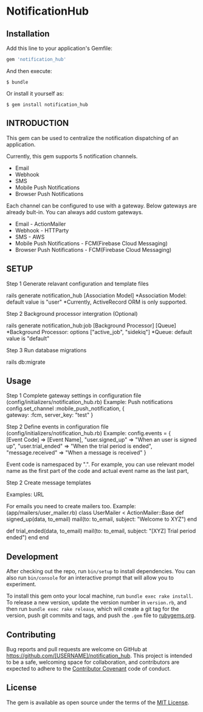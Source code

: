 # NotificationHub

## Installation

Add this line to your application's Gemfile:

```ruby
gem 'notification_hub'
```

And then execute:

    $ bundle

Or install it yourself as:

    $ gem install notification_hub

## INTRODUCTION

This gem can be used to centralize the notification dispatching of an application.

Currently, this gem supports 5 notification channels.
* Email	
* Webhook
* SMS
* Mobile Push Notifications
* Browser Push Notifications

Each channel can be configured to use with a gateway. 
Below gateways are already bult-in. You can always add custom gateways.
* Email	- ActionMailer
* Webhook - HTTParty
* SMS - AWS
* Mobile Push Notifications - FCM(Firebase Cloud Messaging)
* Browser Push Notifications - FCM(Firebase Cloud Messaging)

## SETUP

Step 1
Generate relavant configuration and template files

rails generate notification_hub [Association Model] 
*Association Model: default value is "user"
*Currently, ActiveRecord ORM is only supported.

Step 2
Background processor intergration (Optional)

rails generate notification_hub:job [Background Processor] [Queue]
*Background Processor: options ["active_job", "sidekiq"]
*Queue: default value is "default"

Step 3
Run database migrations

rails db:migrate


## Usage

Step 1
Complete gateway settings in configuration file (config/initializers/notification_hub.rb)
Example: Push notifications
config.set_channel :mobile_push_notification, {  
  gateway: :fcm,
  server_key: "test"
}

Step 2
Define events in configuration file (config/initializers/notification_hub.rb)
Example:
config.events = {  
	[Event Code] => [Event Name],
  "user.signed_up" => "When an user is signed up",
  "user.trial_ended" => "When the trial period is ended",
  "message.received" => "When a message is received"
}

Event code is namespaced by ".". For example, you can use relevant model name
as the first part of the code and actual event name as the last part,

Step 2
Create message templates

Examples: URL

For emails you need to create mailers too.
Example: (app/mailers/user_mailer.rb)
class UserMailer < ActionMailer::Base
  def signed_up(data, to_email)
    mail(to: to_email, subject: "Welcome to XYZ")
  end

  def trial_ended(data, to_email)
    mail(to: to_email, subject: "[XYZ] Trial period ended")
  end
end

## Development

After checking out the repo, run `bin/setup` to install dependencies. You can also run `bin/console` for an interactive prompt that will allow you to experiment.

To install this gem onto your local machine, run `bundle exec rake install`. To release a new version, update the version number in `version.rb`, and then run `bundle exec rake release`, which will create a git tag for the version, push git commits and tags, and push the `.gem` file to [rubygems.org](https://rubygems.org).

## Contributing

Bug reports and pull requests are welcome on GitHub at https://github.com/[USERNAME]/notification_hub. This project is intended to be a safe, welcoming space for collaboration, and contributors are expected to adhere to the [Contributor Covenant](http://contributor-covenant.org) code of conduct.


## License

The gem is available as open source under the terms of the [MIT License](http://opensource.org/licenses/MIT).

